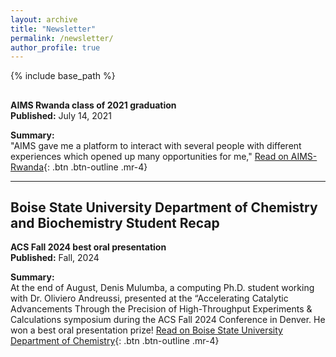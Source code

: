 ```yaml
---
layout: archive
title: "Newsletter"
permalink: /newsletter/
author_profile: true
---
```


{% include base_path %}

##  
**AIMS Rwanda class of 2021 graduation**   
**Published:** July 14, 2021  

**Summary:**  
"AIMS gave me a platform to interact with several people with different experiences which opened up many opportunities for me,"
[Read on AIMS-Rwanda](https://aims.ac.rw/){: .btn .btn-outline .mr-4}

---
## Boise State University Department of Chemistry and Biochemistry Student Recap
**ACS Fall 2024 best oral presentation**  
**Published:** Fall, 2024  

**Summary:**  
At the end of August, Denis Mulumba, a computing Ph.D. student working with Dr. Oliviero Andreussi, presented at the “Accelerating Catalytic Advancements Through the Precision of High-Throughput Experiments & Calculations symposium during the ACS Fall 2024 Conference in Denver. He won a best oral presentation prize!
[Read on Boise State University Department of Chemistry](https://www.boisestate.edu/chemistry/2024/10/09/spring-summer-student-recap/){: .btn .btn-outline .mr-4}
